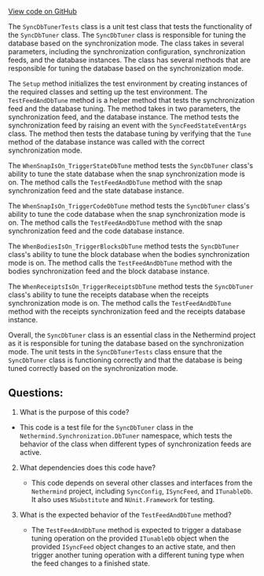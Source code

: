 [View code on GitHub](https://github.com/nethermindeth/nethermind/Nethermind.Synchronization.Test/DbTuner/SyncDbTunerTests.cs)

The `SyncDbTunerTests` class is a unit test class that tests the functionality of the `SyncDbTuner` class. The `SyncDbTuner` class is responsible for tuning the database based on the synchronization mode. The class takes in several parameters, including the synchronization configuration, synchronization feeds, and the database instances. The class has several methods that are responsible for tuning the database based on the synchronization mode.

The `Setup` method initializes the test environment by creating instances of the required classes and setting up the test environment. The `TestFeedAndDbTune` method is a helper method that tests the synchronization feed and the database tuning. The method takes in two parameters, the synchronization feed, and the database instance. The method tests the synchronization feed by raising an event with the `SyncFeedStateEventArgs` class. The method then tests the database tuning by verifying that the `Tune` method of the database instance was called with the correct synchronization mode.

The `WhenSnapIsOn_TriggerStateDbTune` method tests the `SyncDbTuner` class's ability to tune the state database when the snap synchronization mode is on. The method calls the `TestFeedAndDbTune` method with the snap synchronization feed and the state database instance.

The `WhenSnapIsOn_TriggerCodeDbTune` method tests the `SyncDbTuner` class's ability to tune the code database when the snap synchronization mode is on. The method calls the `TestFeedAndDbTune` method with the snap synchronization feed and the code database instance.

The `WhenBodiesIsOn_TriggerBlocksDbTune` method tests the `SyncDbTuner` class's ability to tune the block database when the bodies synchronization mode is on. The method calls the `TestFeedAndDbTune` method with the bodies synchronization feed and the block database instance.

The `WhenReceiptsIsOn_TriggerReceiptsDbTune` method tests the `SyncDbTuner` class's ability to tune the receipts database when the receipts synchronization mode is on. The method calls the `TestFeedAndDbTune` method with the receipts synchronization feed and the receipts database instance.

Overall, the `SyncDbTuner` class is an essential class in the Nethermind project as it is responsible for tuning the database based on the synchronization mode. The unit tests in the `SyncDbTunerTests` class ensure that the `SyncDbTuner` class is functioning correctly and that the database is being tuned correctly based on the synchronization mode.
## Questions: 
 1. What is the purpose of this code?
   - This code is a test file for the `SyncDbTuner` class in the `Nethermind.Synchronization.DbTuner` namespace, which tests the behavior of the class when different types of synchronization feeds are active.

2. What dependencies does this code have?
   - This code depends on several other classes and interfaces from the `Nethermind` project, including `SyncConfig`, `ISyncFeed`, and `ITunableDb`. It also uses `NSubstitute` and `NUnit.Framework` for testing.

3. What is the expected behavior of the `TestFeedAndDbTune` method?
   - The `TestFeedAndDbTune` method is expected to trigger a database tuning operation on the provided `ITunableDb` object when the provided `ISyncFeed` object changes to an active state, and then trigger another tuning operation with a different tuning type when the feed changes to a finished state.